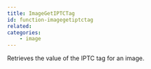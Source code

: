 ```yaml
---
title: ImageGetIPTCTag
id: function-imagegetiptctag
related:
categories:
    - image
---
```


Retrieves the value of the IPTC tag for an image.

